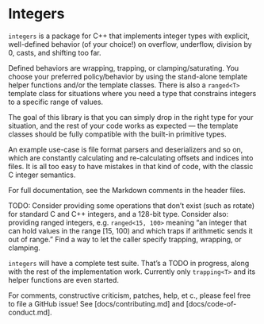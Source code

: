 # Integers

`integers` is a package for C++ that implements integer types with explicit,
well-defined behavior (of your choice!) on overflow, underflow, division by 0,
casts, and shifting too far.

Defined behaviors are wrapping, trapping, or clamping/saturating. You choose
your preferred policy/behavior by using the stand-alone template helper
functions and/or the template classes. There is also a `ranged<T>` template
class for situations where you need a type that constrains integers to a
specific range of values.

The goal of this library is that you can simply drop in the right type for your
situation, and the rest of your code works as expected — the template classes
should be fully compatible with the built-in primitive types.

An example use-case is file format parsers and deserializers and so on, which
are constantly calculating and re-calculating offsets and indices into files. It
is all too easy to have mistakes in that kind of code, with the classic C
integer semantics.

For full documentation, see the Markdown comments in the header files.

TODO: Consider providing some operations that don’t exist (such as rotate) for
standard C and C++ integers, and a 128-bit type. Consider also: providing ranged
integers, e.g. `ranged<15, 100>` meaning “an integer that can hold values in the
range [15, 100) and which traps if arithmetic sends it out of range.” Find a way
to let the caller specify trapping, wrapping, or clamping.

`integers` will have a complete test suite. That’s a TODO in progress, along
with the rest of the implementation work. Currently only `trapping<T>` and its
helper functions are even started.

For comments, constructive criticism, patches, help, et c., please feel free to
file a GitHub issue! See [docs/contributing.md] and [docs/code-of-conduct.md].

